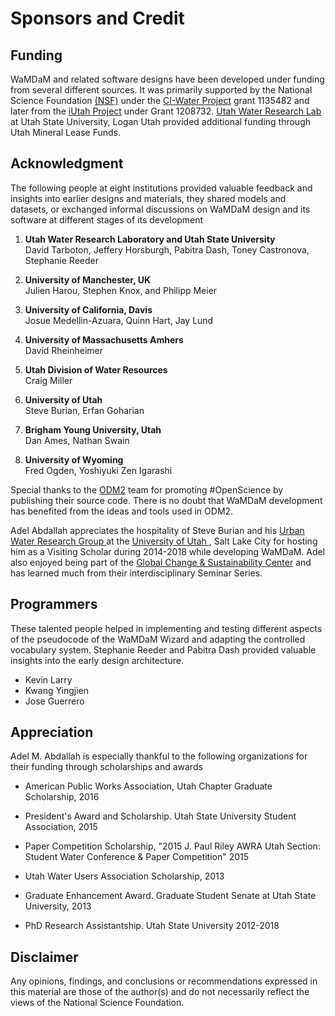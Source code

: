 # Sponsors and Credit  

## Funding
WaMDaM and related software designs have been developed under funding from several different sources. It was primarily supported by the National Science Foundation [(NSF)](https://www.nsf.gov/) under the <a href="http://www.nsf.gov/awardsearch/showAward?AWD_ID=1135482" target="_blank">CI-Water Project</a> grant 1135482 and later from the <a href="https://www.nsf.gov/awardsearch/showAward?AWD_ID=1208732" target="_blank">iUtah Project</a> under Grant 1208732. 
[Utah Water Research Lab](http://uwrl.usu.edu/) at Utah State University, Logan Utah provided additional funding through Utah Mineral Lease Funds. 


## Acknowledgment
The following people at eight institutions provided valuable feedback and insights into earlier designs and materials, they shared models and datasets, or exchanged informal discussions on WaMDaM design and its software at different stages of its development   

1. **Utah Water Research Laboratory and Utah State University**   
David Tarboton, Jeffery Horsburgh, Pabitra Dash, Toney Castronova, Stephanie Reeder     

2. **University of Manchester, UK**     
Julien Harou, Stephen Knox, and Philipp Meier

3. **University of California, Davis**   
Josue Medellin-Azuara, Quinn Hart, Jay Lund

4. **University of Massachusetts Amhers**    
David Rheinheimer  

5. **Utah Division of Water Resources**  
Craig Miller

6. **University of Utah**   
Steve Burian, Erfan Goharian     

7. **Brigham Young University, Utah**   
Dan Ames, Nathan Swain

8. **University of Wyoming**   
Fred Ogden, Yoshiyuki Zen Igarashi 


Special thanks to the [ODM2](http://www.odm2.org/) team for promoting #OpenScience by publishing their source code. There is no doubt that WaMDaM development has benefited from the ideas and tools used in ODM2.


Adel Abdallah appreciates the hospitality of Steve Burian and his <a href="http://urbanwater.utah.edu/home" target="_blank"> Urban Water Research Group </a> at the <a href="http://www.utah.edu/" target="_blank"> University of Utah </a>, Salt Lake City for hosting him as a Visiting Scholar during 2014-2018 while developing WaMDaM. Adel also enjoyed being part of the 
[Global Change & Sustainability Center](https://environment.utah.edu/
) and has learned much from their interdisciplinary Seminar Series.


## Programmers
These talented people helped in implementing and testing different aspects of the pseudocode of the WaMDaM Wizard and adapting the controlled vocabulary system. Stephanie Reeder and Pabitra Dash provided valuable insights into the early design architecture.   
   
* Kevin Larry  
* Kwang Yingjien   
* Jose Guerrero  


## Appreciation
Adel M. Abdallah is especially thankful to the following organizations for their funding through scholarships and awards  
  
* American Public Works Association, Utah Chapter Graduate Scholarship, 2016  

* President's Award and Scholarship. Utah State University Student Association, 2015  

* Paper Competition Scholarship, "2015 J. Paul Riley AWRA Utah Section: Student Water
Conference & Paper Competition" 2015

* Utah Water Users Association Scholarship, 2013  

* Graduate Enhancement Award. Graduate Student Senate at Utah State University, 2013 

* PhD Research Assistantship. Utah State University 2012-2018



## Disclaimer
Any opinions, findings, and conclusions or recommendations expressed in this material are those of the author(s) and do not necessarily reflect the views of the National Science Foundation.
